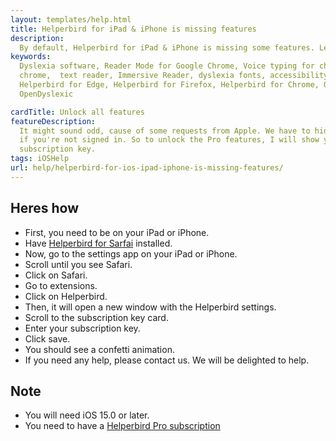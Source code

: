 ```yaml
---
layout: templates/help.html
title: Helperbird for iPad & iPhone is missing features
description:
  By default, Helperbird for iPad & iPhone is missing some features. Learn how to unlock them.
keywords:
  Dyslexia software, Reader Mode for Google Chrome, Voice typing for chrome, Text to speech for
  chrome,  text reader, Immersive Reader, dyslexia fonts, accessibility software, dyslexia software,
  Helperbird for Edge, Helperbird for Firefox, Helperbird for Chrome, Opendyslexic for Chrome,
  OpenDyslexic

cardTitle: Unlock all features
featureDescription:
  It might sound odd, cause of some requests from Apple. We have to hide Helperbirds paid features
  if you're not signed in. So to unlock the Pro features, I will show you how to use your
  subscription key.
tags: iOSHelp
url: help/helperbird-for-ios-ipad-iphone-is-missing-features/
---
```


## Heres how

- First, you need to be on your iPad or iPhone.
- Have
  [Helperbird for Sarfai](https://apps.apple.com/us/app/helperbird-for-safari/id1589138053 'Helperbird for Safari link')
  installed.
- Now, go to the settings app on your iPad or iPhone.
- Scroll until you see Safari.
- Click on Safari.
- Go to extensions.
- Click on Helperbird.
- Then, it will open a new window with the Helperbird settings.
- Scroll to the subscription key card.
- Enter your subscription key.
- Click save.
- You should see a confetti animation.
- If you need any help, please contact us. We will be delighted to help.

## Note

- You will need iOS 15.0 or later.
- You need to have a
  [Helperbird Pro subscription](/pricing/ 'Helperbird for Safari link')
